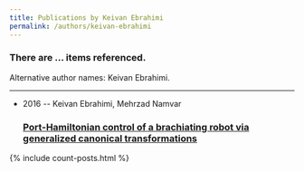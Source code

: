 ```yaml
---
title: Publications by Keivan Ebrahimi
permalink: /authors/keivan-ebrahimi
---
```


<h3 id="number-posts">There are ... items referenced.</h3>
<p id='info-authors'>Alternative author names: Keivan Ebrahimi.</p>
<hr />
<ul class="post-list">
<li><span class='post-meta'>2016 -- Keivan Ebrahimi, Mehrzad Namvar</span><h3><a class='post-link' href="{{ site.baseurl }}/port-hamiltonian-control-of-a-brachiating-robot-via-generalized-canonical-transformations">Port-Hamiltonian control of a brachiating robot via generalized canonical transformations</a></h3></li>

</ul>
{% include count-posts.html %}
